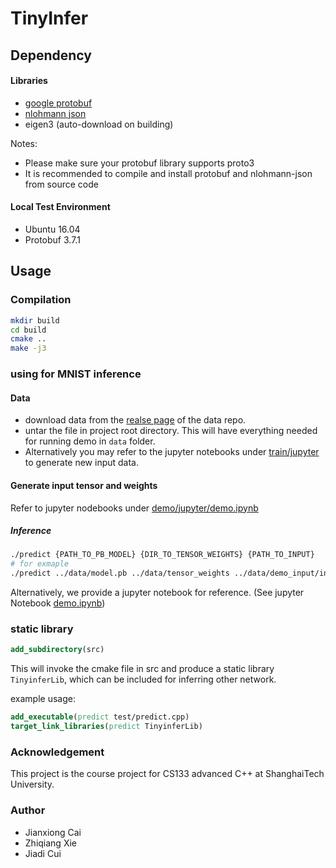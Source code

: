# TinyInfer

## Dependency
#### Libraries
- [google protobuf](https://github.com/protocolbuffers/protobuf)
- [nlohmann json](https://github.com/nlohmann/json)
- eigen3 (auto-download on building)

Notes: 
- Please make sure your protobuf library supports proto3
- It is recommended to compile and install protobuf and nlohmann-json from source code


#### Local Test Environment
- Ubuntu 16.04
- Protobuf 3.7.1

## Usage 
### Compilation
```bash
mkdir build
cd build
cmake ..
make -j3
```

### using for MNIST inference
#### Data
- download data from the [realse page](https://github.com/jianxiongcai/cs133_tinyinfer_data/releases) of the data repo.
- untar the file in project root directory. This will have everything needed for running demo in ```data``` folder.
- Alternatively you may refer to the jupyter notebooks under [train/jupyter](train/jupyter) to generate new input data. 

#### Generate input tensor and weights
Refer to jupyter nodebooks under [demo/jupyter/demo.ipynb](demo/jupyter/demo.ipynb)

##### Inference
```bash
./predict {PATH_TO_PB_MODEL} {DIR_TO_TENSOR_WEIGHTS} {PATH_TO_INPUT}
# for exmaple
./predict ../data/model.pb ../data/tensor_weights ../data/demo_input/input.tensor
```

Alternatively, we provide a jupyter notebook for reference. (See jupyter Notebook [demo.ipynb](demo/jupyter/demo.ipynb))
### static library
```cmake
add_subdirectory(src)
```
This will invoke the cmake file in src and produce a static library ```TinyinferLib```, which can be included for inferring other network.

example usage:
```cmake
add_executable(predict test/predict.cpp)
target_link_libraries(predict TinyinferLib)
```


### Acknowledgement
This project is the course project for CS133 advanced C++ at ShanghaiTech University.

### Author
- Jianxiong Cai
- Zhiqiang Xie
- Jiadi Cui
